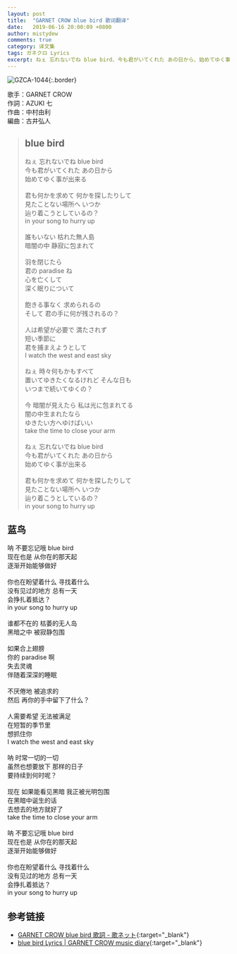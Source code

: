 ```yaml
---
layout: post
title:  "GARNET CROW blue bird 歌词翻译"
date:   2019-06-16 20:00:09 +0800
author: mistydew
comments: true
category: 译文集
tags: ガネクロ Lyrics
excerpt: ねぇ 忘れないでね blue bird、今も君がいてくれた あの日から、始めてゆく事が出来る。
---
```

![GZCA-1044](https://crowsub.github.io/assets/images/discography/single/GZCA-1044.jpg){:.border}

歌手：GARNET CROW<br>
作詞：AZUKI 七<br>
作曲：中村由利<br>
編曲：古井弘人

<blockquote class="lyric-original">
  <h2>blue bird</h2>
  <p>
    ねぇ 忘れないでね blue bird<br>
    今も君がいてくれた あの日から<br>
    始めてゆく事が出来る<br>
    <br>
    君も何かを求めて 何かを探したりして<br>
    見たことない場所へ いつか<br>
    辿り着こうとしているの？<br>
    in your song to hurry up<br>
    <br>
    誰もいない 枯れた無人島<br>
    暗闇の中 静寂に包まれて<br>
    <br>
    羽を閉じたら<br>
    君の paradise ね<br>
    心を亡くして<br>
    深く眠りについて<br>
    <br>
    飽きる事なく 求められるの<br>
    そして 君の手に何が残されるの？<br>
    <br>
    人は希望が必要で 満たされず<br>
    短い季節に<br>
    君を捕まえようとして<br>
    I watch the west and east sky<br>
    <br>
    ねぇ 時々何もかもすべて<br>
    置いてゆきたくなるけれど そんな日も<br>
    いつまで続いてゆくの？<br>
    <br>
    今 暗闇が見えたら 私は光に包まれてる<br>
    闇の中生まれたなら<br>
    ゆきたい方へゆけばいい<br>
    take the time to close your arm<br>
    <br>
    ねぇ 忘れないでね blue bird<br>
    今も君がいてくれた あの日から<br>
    始めてゆく事が出来る<br>
    <br>
    君も何かを求めて 何かを探したりして<br>
    見たことない場所へ いつか<br>
    辿り着こうとしているの？<br>
    in your song to hurry up
  </p>
</blockquote>

<div class="lyric-translation">
  <h2>蓝鸟</h2>
  <p>
    呐 不要忘记哦 blue bird<br>
    现在也是 从你在的那天起<br>
    逐渐开始能够做好<br>
    <br>
    你也在盼望着什么 寻找着什么<br>
    没有见过的地方 总有一天<br>
    会挣扎着抵达？<br>
    in your song to hurry up<br>
    <br>
    谁都不在的 枯萎的无人岛<br>
    黑暗之中 被寂静包围<br>
    <br>
    如果合上翅膀<br>
    你的 paradise 啊<br>
    失去灵魂<br>
    伴随着深深的睡眠<br>
    <br>
    不厌倦地 被追求的<br>
    然后 再你的手中留下了什么？<br>
    <br>
    人需要希望 无法被满足<br>
    在短暂的季节里<br>
    想抓住你<br>
    I watch the west and east sky<br>
    <br>
    呐 时常一切的一切<br>
    虽然也想要放下 那样的日子<br>
    要持续到何时呢？<br>
    <br>
    现在 如果能看见黑暗 我正被光明包围<br>
    在黑暗中诞生的话<br>
    去想去的地方就好了<br>
    take the time to close your arm<br>
    <br>
    呐 不要忘记哦 blue bird<br>
    现在也是 从你在的那天起<br>
    逐渐开始能够做好<br>
    <br>
    你也在盼望着什么 寻找着什么<br>
    没有见过的地方 总有一天<br>
    会挣扎着抵达？<br>
    in your song to hurry up
  </p>
</div>

## 参考链接

* [GARNET CROW blue bird 歌詞 - 歌ネット](https://www.uta-net.com/song/20135/){:target="_blank"}
* [blue bird Lyrics \| GARNET CROW music diary](https://crowsub.github.io/lyrics/original/blue%20bird.html){:target="_blank"}
